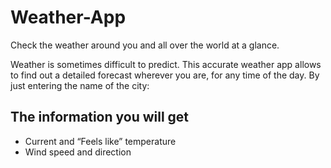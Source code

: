 # Weather-App
Check the weather around you and all over the world at a glance.


Weather is sometimes difficult to predict. This accurate weather app allows to find out a detailed forecast wherever you are, for any time of the day. By just entering the name of the city:

## The information you will get
- Current and “Feels like” temperature
- Wind speed and direction
